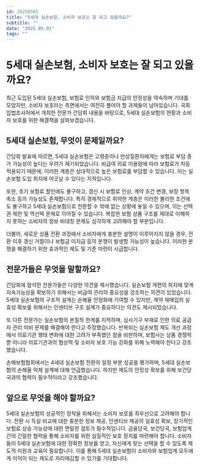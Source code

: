 ```yaml
---
id: 20250501
title: "5세대 실손보험, 소비자 보호는 잘 되고 있을까요?"
subtitle: ""
date: "2025.05.01"
tags: ""
---
```


# 5세대 실손보험, 소비자 보호는 잘 되고 있을까요?

최근 도입된 5세대 실손보험,  보험료 인하와 보험금 지급의 안정성을 약속하며 기대를 모았지만,  소비자 보호라는 측면에서는 여전히 풀어야 할 과제들이 남아있습니다.  국회입법조사처에서 개최한 전문가 간담회 내용을 바탕으로, 5세대 실손보험의 현황과 소비자 보호를 위한 해결책을 살펴보겠습니다.


## 5세대 실손보험, 무엇이 문제일까요?

간담회 발표에 따르면, 5세대 실손보험은 고령층이나 만성질환자에게는 보험료 부담 증가 가능성이 높다는 우려가 제기되었습니다. 비급여 의료 이용량에 따라 보험료가 차등 적용되기 때문에,  이러한 계층은 상대적으로 높은 보험료를 부담할 수 있습니다. 이는 실손보험 도입 취지에 어긋날 수 있다는 지적입니다.

또한, 초기 보험료 할인에도 불구하고, 갱신 시 보험료 인상, 계약 조건 변경, 보장 항목 축소 등의 가능성도 존재합니다. 특히 경제적으로 취약한 계층은 이러한 불리한 조건에도 불구하고  5세대 실손보험으로 전환할 수 밖에 없는 상황에 놓일 수 있으며, 이는 선택권 제한 및 역선택 문제로 이어질 수 있습니다.  복잡한 보험 상품 구조를 제대로 이해하지 못하는 소비자의 정보 비대칭 문제도 심각하게 고려해야 할 부분입니다.

더불어, 새로운 상품 전환 과정에서 소비자에게 충분한 설명이 이루어지지 않을 경우,  전환 이후 갱신 거절이나 보험금 미지급 등의 분쟁이 발생할 가능성이 높습니다.  이러한 분쟁을 해결하기 위한 효과적인 제도 및 기준 마련이 시급합니다.


## 전문가들은 무엇을 말할까요?

간담회에 참석한 전문가들은 다양한 의견을 제시했습니다.  실손보험 개편의 취지에 맞게 지속가능성을 확보하기 위해서는 비급여 관리의 중요성을 강조하는 의견이 있었습니다. 5세대 실손보험의 구조적 설계는 손해율 안정화에 기여할 수 있지만, 계약 재매입의 실효성 확보를 위해서는 인센티브 구조 설계가 중요하다는 의견도 제시되었습니다.

또 다른 전문가는 실손보험의 본질적 한계를 지적하며, 심사기구 부재로 인한 의료 공급자 관리 미비 문제를 해결해야 한다고 주장했습니다.  반복되는 실손보험 제도 개선 과정에서 의료기관 행태 변화에 대한 고려가 부족했던 점을 비판하며, 보험사는 상품 경쟁력뿐 아니라 의료기관과의 협상력 및 소비자 보호 기능 강화를 위해 노력해야 한다고 강조했습니다.

손해보험협회에서는 4세대 실손보험 전환의 일정 부분 성공을 평가하며, 5세대 실손보험의 손해율 억제 설계에 대해 언급했습니다. 하지만 제도의 안정성 확보를 위해 보건당국과의 협력이 필수적이라고 강조했습니다.


## 앞으로 무엇을 해야 할까요?

5세대 실손보험의 성공적인 정착을 위해서는 소비자 보호를 최우선으로 고려해야 합니다.  전환 시 득실 비교에 대한 충분한 정보 제공, 인센티브 제공의 실효성 확보, 장기적인 보험료 상승 가능성에 대한 면밀한 검토가 필수적입니다.  금융당국, 보건당국, 보험업계 간의 긴밀한 협력을 통해 소비자를 위한 실질적인 보호 장치를 마련해야 합니다.  소비자들이 5세대 실손보험에 대한 정확한 정보를 얻고, 자신에게 맞는 선택을 할 수 있도록 제도적 지원과 교육이 필요합니다.  이를 통해 5세대 실손보험이 소비자와 보험업계 모두에게 이익이 되는 제도로 자리매김할 수 있기를 기대합니다.
